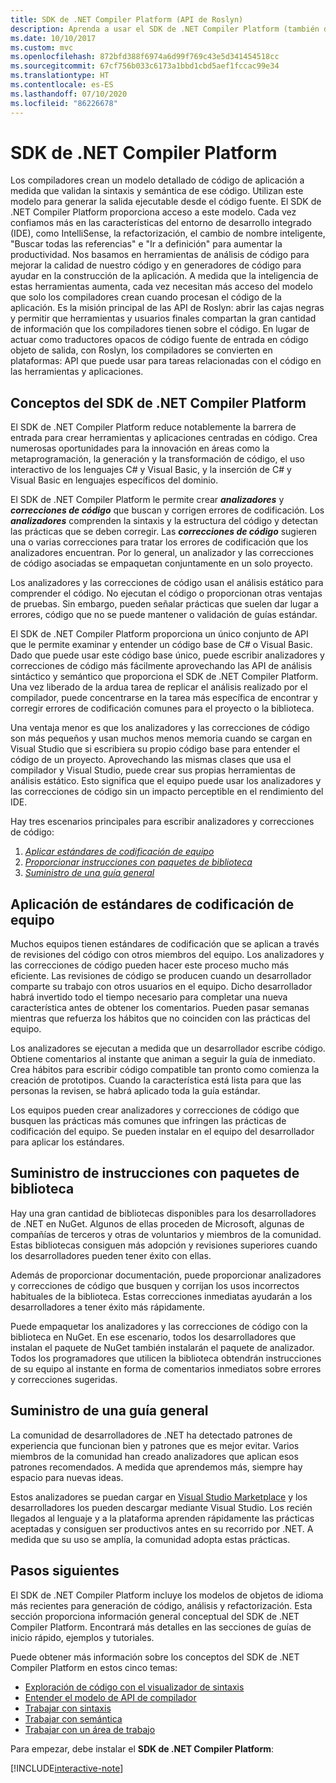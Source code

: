 ```yaml
---
title: SDK de .NET Compiler Platform (API de Roslyn)
description: Aprenda a usar el SDK de .NET Compiler Platform (también denominado API de Roslyn) para comprender el código. NET, detectar errores y corregir dichos errores.
ms.date: 10/10/2017
ms.custom: mvc
ms.openlocfilehash: 872bfd388f6974a6d99f769c43e5d341454518cc
ms.sourcegitcommit: 67cf756b033c6173a1bbd1cbd5aef1fccac99e34
ms.translationtype: HT
ms.contentlocale: es-ES
ms.lasthandoff: 07/10/2020
ms.locfileid: "86226678"
---
```

# <a name="the-net-compiler-platform-sdk"></a>SDK de .NET Compiler Platform

Los compiladores crean un modelo detallado de código de aplicación a medida que validan la sintaxis y semántica de ese código. Utilizan este modelo para generar la salida ejecutable desde el código fuente. El SDK de .NET Compiler Platform proporciona acceso a este modelo. Cada vez confiamos más en las características del entorno de desarrollo integrado (IDE), como IntelliSense, la refactorización, el cambio de nombre inteligente, "Buscar todas las referencias" e "Ir a definición" para aumentar la productividad. Nos basamos en herramientas de análisis de código para mejorar la calidad de nuestro código y en generadores de código para ayudar en la construcción de la aplicación. A medida que la inteligencia de estas herramientas aumenta, cada vez necesitan más acceso del modelo que solo los compiladores crean cuando procesan el código de la aplicación. Es la misión principal de las API de Roslyn: abrir las cajas negras y permitir que herramientas y usuarios finales compartan la gran cantidad de información que los compiladores tienen sobre el código.
En lugar de actuar como traductores opacos de código fuente de entrada en código objeto de salida, con Roslyn, los compiladores se convierten en plataformas: API que puede usar para tareas relacionadas con el código en las herramientas y aplicaciones.

## <a name="net-compiler-platform-sdk-concepts"></a>Conceptos del SDK de .NET Compiler Platform

El SDK de .NET Compiler Platform reduce notablemente la barrera de entrada para crear herramientas y aplicaciones centradas en código. Crea numerosas oportunidades para la innovación en áreas como la metaprogramación, la generación y la transformación de código, el uso interactivo de los lenguajes C# y Visual Basic, y la inserción de C# y Visual Basic en lenguajes específicos del dominio.

El SDK de .NET Compiler Platform le permite crear ***analizadores*** y ***correcciones de código*** que buscan y corrigen errores de codificación. Los ***analizadores*** comprenden la sintaxis y la estructura del código y detectan las prácticas que se deben corregir. Las ***correcciones de código*** sugieren una o varias correcciones para tratar los errores de codificación que los analizadores encuentran. Por lo general, un analizador y las correcciones de código asociadas se empaquetan conjuntamente en un solo proyecto.

Los analizadores y las correcciones de código usan el análisis estático para comprender el código. No ejecutan el código o proporcionan otras ventajas de pruebas. Sin embargo, pueden señalar prácticas que suelen dar lugar a errores, código que no se puede mantener o validación de guías estándar.

El SDK de .NET Compiler Platform proporciona un único conjunto de API que le permite examinar y entender un código base de C# o Visual Basic. Dado que puede usar este código base único, puede escribir analizadores y correcciones de código más fácilmente aprovechando las API de análisis sintáctico y semántico que proporciona el SDK de .NET Compiler Platform. Una vez liberado de la ardua tarea de replicar el análisis realizado por el compilador, puede concentrarse en la tarea más específica de encontrar y corregir errores de codificación comunes para el proyecto o la biblioteca.

Una ventaja menor es que los analizadores y las correcciones de código son más pequeños y usan muchos menos memoria cuando se cargan en Visual Studio que si escribiera su propio código base para entender el código de un proyecto. Aprovechando las mismas clases que usa el compilador y Visual Studio, puede crear sus propias herramientas de análisis estático. Esto significa que el equipo puede usar los analizadores y las correcciones de código sin un impacto perceptible en el rendimiento del IDE.

Hay tres escenarios principales para escribir analizadores y correcciones de código:

1. [*Aplicar estándares de codificación de equipo*](#enforce-team-coding-standards)
1. [*Proporcionar instrucciones con paquetes de biblioteca*](#provide-guidance-with-library-packages)
1. [*Suministro de una guía general*](#provide-general-guidance)

## <a name="enforce-team-coding-standards"></a>Aplicación de estándares de codificación de equipo

Muchos equipos tienen estándares de codificación que se aplican a través de revisiones del código con otros miembros del equipo. Los analizadores y las correcciones de código pueden hacer este proceso mucho más eficiente. Las revisiones de código se producen cuando un desarrollador comparte su trabajo con otros usuarios en el equipo. Dicho desarrollador habrá invertido todo el tiempo necesario para completar una nueva característica antes de obtener los comentarios. Pueden pasar semanas mientras que refuerza los hábitos que no coinciden con las prácticas del equipo.

Los analizadores se ejecutan a medida que un desarrollador escribe código. Obtiene comentarios al instante que animan a seguir la guía de inmediato. Crea hábitos para escribir código compatible tan pronto como comienza la creación de prototipos. Cuando la característica está lista para que las personas la revisen, se habrá aplicado toda la guía estándar.

Los equipos pueden crear analizadores y correcciones de código que busquen las prácticas más comunes que infringen las prácticas de codificación del equipo. Se pueden instalar en el equipo del desarrollador para aplicar los estándares.

## <a name="provide-guidance-with-library-packages"></a>Suministro de instrucciones con paquetes de biblioteca

Hay una gran cantidad de bibliotecas disponibles para los desarrolladores de .NET en NuGet.
Algunos de ellas proceden de Microsoft, algunas de compañías de terceros y otras de voluntarios y miembros de la comunidad. Estas bibliotecas consiguen más adopción y revisiones superiores cuando los desarrolladores pueden tener éxito con ellas.

Además de proporcionar documentación, puede proporcionar analizadores y correcciones de código que busquen y corrijan los usos incorrectos habituales de la biblioteca. Estas correcciones inmediatas ayudarán a los desarrolladores a tener éxito más rápidamente.

Puede empaquetar los analizadores y las correcciones de código con la biblioteca en NuGet. En ese escenario, todos los desarrolladores que instalan el paquete de NuGet también instalarán el paquete de analizador. Todos los programadores que utilicen la biblioteca obtendrán instrucciones de su equipo al instante en forma de comentarios inmediatos sobre errores y correcciones sugeridas.

## <a name="provide-general-guidance"></a>Suministro de una guía general

La comunidad de desarrolladores de .NET ha detectado patrones de experiencia que funcionan bien y patrones que es mejor evitar. Varios miembros de la comunidad han creado analizadores que aplican esos patrones recomendados. A medida que aprendemos más, siempre hay espacio para nuevas ideas.

Estos analizadores se puedan cargar en [Visual Studio Marketplace](https://marketplace.visualstudio.com/vs) y los desarrolladores los pueden descargar mediante Visual Studio. Los recién llegados al lenguaje y a la plataforma aprenden rápidamente las prácticas aceptadas y consiguen ser productivos antes en su recorrido por .NET. A medida que su uso se amplía, la comunidad adopta estas prácticas.

## <a name="next-steps"></a>Pasos siguientes

El SDK de .NET Compiler Platform incluye los modelos de objetos de idioma más recientes para generación de código, análisis y refactorización. Esta sección proporciona información general conceptual del SDK de .NET Compiler Platform. Encontrará más detalles en las secciones de guías de inicio rápido, ejemplos y tutoriales.

Puede obtener más información sobre los conceptos del SDK de .NET Compiler Platform en estos cinco temas:

- [Exploración de código con el visualizador de sintaxis](syntax-visualizer.md)
- [Entender el modelo de API de compilador](compiler-api-model.md)
- [Trabajar con sintaxis](work-with-syntax.md)
- [Trabajar con semántica](work-with-semantics.md)
- [Trabajar con un área de trabajo](work-with-workspace.md)

Para empezar, debe instalar el **SDK de .NET Compiler Platform**:

[!INCLUDE[interactive-note](~/includes/roslyn-installation.md)]

<!--

Turn this on as more of the conceptual content is in place:
- Try the [Quickstarts](quickstart/index.md) to create your first tutorial.
- Experiment with one of the [Tutorials](tutorials/index.md).
- Explore the [Samples](samples/index.md) to see some simple analyzers.
- Read the [Concepts](concepts/index.md) to understand the ideas behind analyzers and code fixes.

-->
